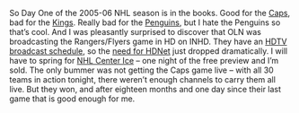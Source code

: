 So Day One of the 2005-06 NHL season is in the books. Good for the
[Caps](http://sports.espn.go.com/nhl/recap?gameId=251005023), bad for
the [Kings](http://sports.espn.go.com/nhl/recap?gameId=251005009).
Really bad for the
[Penguins](http://sports.espn.go.com/nhl/recap?gameId=251005011), but I
hate the Penguins so that’s cool. And I was pleasantly surprised to
discover that OLN was broadcasting the Rangers/Flyers game in HD on
INHD. They have an [HDTV broadcast
schedule](http://oln.dayport.com/nw/article/view/1377/?tf=NHLArticleWrapper.tpl),
so the [need for
HDNet](http://devhawk.net/2005/10/03/the-nhl-in-outlook/) just
dropped dramatically. I will have to spring for [NHL Center
Ice](http://www.indemand.com/sports/nhl2005/index.jsp) – one night of
the free preview and I’m sold. The only bummer was not getting the Caps
game live – with all 30 teams in action tonight, there weren’t enough
channels to carry them all live. But they won, and after eighteen months
and one day since their last game that is good enough for me.
